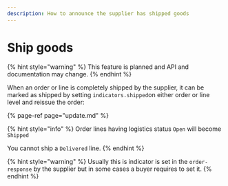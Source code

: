 ```yaml
---
description: How to announce the supplier has shipped goods
---
```


# Ship goods

{% hint style="warning" %}
This feature is planned and API and documentation may change. 
{% endhint %}

When an order or line is completely shipped by the supplier, it can be marked as shipped by setting `indicators.shipped`on either order or line level and reissue the order:

{% page-ref page="update.md" %}

{% hint style="info" %}
Order lines having logistics status `Open` will become `Shipped`

You cannot ship a `Delivered` line.
{% endhint %}

{% hint style="warning" %}
Usually this is indicator is set in the `order-response` by the supplier but in some cases a buyer requires to set it.
{% endhint %}



